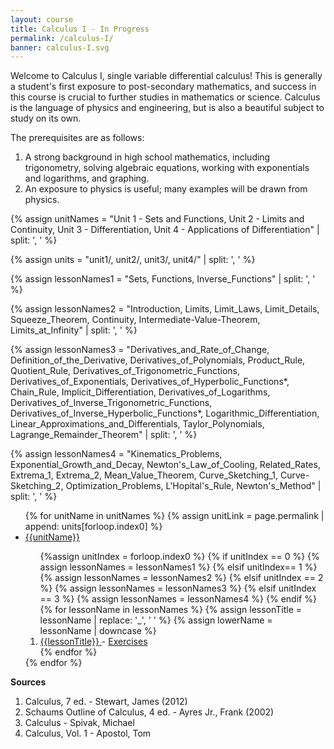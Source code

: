 ```yaml
---
layout: course
title: Calculus I - In Progress
permalink: /calculus-I/
banner: calculus-I.svg
---
```


Welcome to Calculus I, single variable differential calculus! This is generally a student's first exposure to post-secondary mathematics, and success in this course is crucial to further studies in mathematics or science. Calculus is the language of physics and engineering, but is also a beautiful subject to study on its own. 

The prerequisites are as follows:
1. A strong background in high school mathematics, including trigonometry, solving algebraic equations, working with exponentials and logarithms, and graphing.
2. An exposure to physics is useful; many examples will be drawn from physics. 

{% assign unitNames = "Unit 1 - Sets and Functions, Unit 2 - Limits and Continuity, Unit 3 - Differentiation, Unit 4 - Applications of Differentiation" | split: ', ' %}

{% assign units = "unit1/, unit2/, unit3/, unit4/" | split: ', ' %}

{% assign lessonNames1 = "Sets, Functions, Inverse_Functions" | split: ', ' %}

{% assign lessonNames2 = "Introduction, Limits, Limit_Laws, Limit_Details, Squeeze_Theorem, Continuity, Intermediate-Value-Theorem, Limits_at_Infinity" | split: ', ' %}

{% assign lessonNames3 = "Derivatives_and_Rate_of_Change, Definition_of_the_Derivative, Derivatives_of_Polynomials, Product_Rule, Quotient_Rule, Derivatives_of_Trigonometric_Functions, Derivatives_of_Exponentials, Derivatives_of_Hyperbolic_Functions*, Chain_Rule, Implicit_Differentiation, Derivatives_of_Logarithms, Derivatives_of_Inverse_Trigonometric_Functions, Derivatives_of_Inverse_Hyperbolic_Functions*, Logarithmic_Differentiation, Linear_Approximations_and_Differentials, Taylor_Polynomials, Lagrange_Remainder_Theorem" | split: ', ' %}

{% assign lessonNames4 = "Kinematics_Problems, Exponential_Growth_and_Decay, Newton's_Law_of_Cooling, Related_Rates, Extrema_1, Extrema_2, Mean_Value_Theorem, Curve_Sketching_1, Curve-Sketching_2, Optimization_Problems, L'Hopital's_Rule, Newton's_Method" | split: ', ' %}

<ul>
{% for unitName in unitNames %}
{% assign unitLink = page.permalink | append: units[forloop.index0] %}
<li>  <a class="page-link" href="{{unitLink}}"> {{unitName}} </a> </li>
<ol> {%assign unitIndex = forloop.index0 %}
{% if unitIndex == 0 %} {% assign lessonNames = lessonNames1 %}
{% elsif unitIndex== 1 %}  {% assign lessonNames = lessonNames2 %}
{% elsif unitIndex == 2 %}  {% assign lessonNames = lessonNames3 %}
{% elsif unitIndex == 3 %}  {% assign lessonNames = lessonNames4 %}
{% endif %}
{% for lessonName in lessonNames %}
{% assign lessonTitle = lessonName | replace:  '_', ' ' %}
{% assign lowerName = lessonName | downcase %}
<li> <a class = "page-link" href = "{{ lowerName | prepend: units[unitIndex] | prepend: current_page.permalink }}"> {{lessonTitle}} </a> - <a class = "page-link" href = "{{ lowerName | prepend: units[unitIndex] | prepend: current_page.permalink | append: "-exercises" }}"> Exercises </a> </li>
{% endfor %}
</ol>
{% endfor %}
</ul>

**Sources**

1. Calculus, 7 ed. - Stewart, James (2012)
2. Schaums Outline of Calculus, 4 ed. - Ayres Jr., Frank (2002)
3. Calculus - Spivak, Michael
4. Calculus, Vol. 1 - Apostol, Tom

